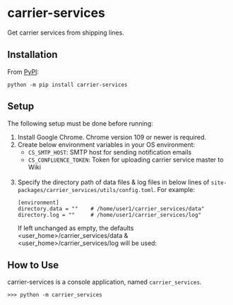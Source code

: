 # carrier-services
Get carrier services from shipping lines.

## Installation
From [PyPI](https://pypi.org/project/carrier-services/):

    python -m pip install carrier-services

## Setup
The following setup must be done before running:
1. Install Google Chrome. Chrome version 109 or newer is required.
2. Create below environment variables in your OS environment:
    * `CS_SMTP_HOST`: SMTP host for sending notification emails
    * `CS_CONFLUENCE_TOKEN`: Token for uploading carrier service master to Wiki
<br/><br/>
3. Specify the directory path of data files & log files in below lines of 
`site-packages/carrier_services/utils/config.toml`. For example:
    ```
    [environment]
    directory.data = ""    # /home/user1/carrier_services/data"
    directory.log = ""     # /home/user1/carrier_services/log"
    ```
    If left unchanged as empty, the defaults <user_home>/carrier_services/data & <user_home>/carrier_services/log will be used: 

## How to Use
carrier-services is a console application, named `carrier_services`.

    >>> python -m carrier_services
